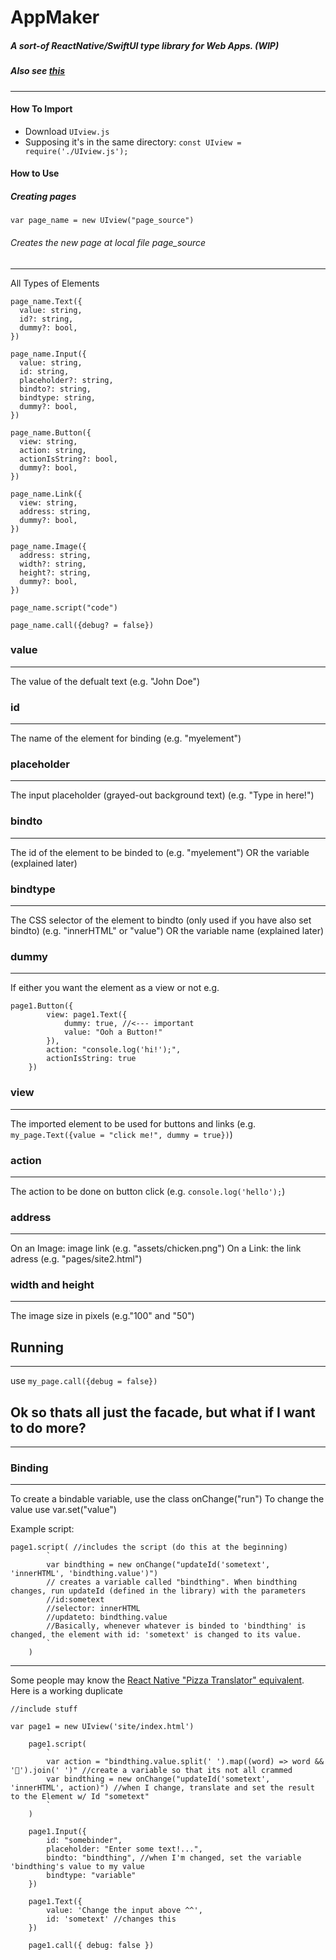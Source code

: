 # AppMaker
##### A sort-of ReactNative/SwiftUI type library for Web Apps. (WIP)
##### Also see [this](https://github.com/FISHARMNIC/AppMaker/blob/main/Learn.md)
---
#### How To Import
- Download `UIview.js`
- Supposing it's in the same directory: `const UIview = require('./UIview.js');`
#### How to Use
##### Creating pages
``` 
var page_name = new UIview("page_source") 
```
###### Creates the new page at local file page_source
--- 
All Types of Elements
``` 
page_name.Text({
  value: string,
  id?: string,
  dummy?: bool,
})

page_name.Input({
  value: string,
  id: string,
  placeholder?: string,
  bindto?: string,
  bindtype: string,
  dummy?: bool,
})

page_name.Button({
  view: string,
  action: string,
  actionIsString?: bool,
  dummy?: bool,
})

page_name.Link({
  view: string,
  address: string,
  dummy?: bool,
})

page_name.Image({
  address: string,
  width?: string,
  height?: string,
  dummy?: bool,
})

page_name.script("code") 

page_name.call({debug? = false})
```
### value
---
The value of the defualt text (e.g. "John Doe")

### id
---
The name of the element for binding (e.g. "myelement")

### placeholder
---
The input placeholder (grayed-out background text) (e.g. "Type in here!")

### bindto
---
The id of the element to be binded to (e.g. "myelement")
OR the variable (explained later)

### bindtype
---
The CSS selector of the element to bindto (only used if you have also set bindto) (e.g. "innerHTML" or "value")
OR the variable name (explained later)

### dummy
---
If either you want the element as a view or not 
e.g.
```
page1.Button({
        view: page1.Text({
            dummy: true, //<--- important
            value: "Ooh a Button!" 
        }),
        action: "console.log('hi!');",
        actionIsString: true
    })
```
### view
---
The imported element to be used for buttons and links (e.g. `my_page.Text({value = "click me!", dummy = true})`)

### action
---
The action to be done on button click (e.g. `console.log('hello');`)

### address
---
On an Image: image link (e.g. "assets/chicken.png")
On a Link: the link adress (e.g. "pages/site2.html")

### width and height
---
The image size in pixels (e.g."100" and "50")

## Running
---
use `my_page.call({debug = false})`

## Ok so thats all just the facade, but what if I want to do more?
---
### Binding
---
To create a bindable variable, use the class onChange("run")
To change the value use var.set("value")

Example script:
```
page1.script( //includes the script (do this at the beginning)
        `
        var bindthing = new onChange("updateId('sometext', 'innerHTML', 'bindthing.value')")
        // creates a variable called "bindthing". When bindthing changes, run updateId (defined in the library) with the parameters
        //id:sometext
        //selector: innerHTML
        //updateto: bindthing.value
        //Basically, whenever whatever is binded to 'bindthing' is changed, the element with id: 'sometext' is changed to its value.
        `
    )
```
---
Some people may know the [React Native "Pizza Translator" equivalent](https://reactnative.dev/docs/handling-text-input). Here is a working duplicate
```
//include stuff

var page1 = new UIview('site/index.html')

    page1.script(
        `
        var action = "bindthing.value.split(' ').map((word) => word && '🍕').join(' ')" //create a variable so that its not all crammed
        var bindthing = new onChange("updateId('sometext', 'innerHTML', action)") //when I change, translate and set the result to the Element w/ Id "sometext"
        `
    )

    page1.Input({
        id: "somebinder",
        placeholder: "Enter some text!...",
        bindto: "bindthing", //when I'm changed, set the variable 'bindthing's value to my value
        bindtype: "variable"
    })

    page1.Text({
        value: 'Change the input above ^^',
        id: 'sometext' //changes this
    })

    page1.call({ debug: false })
```

